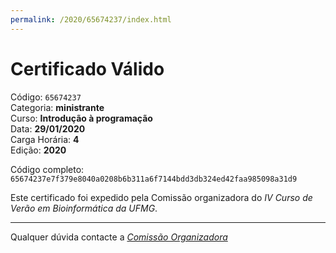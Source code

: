 ```yaml
---
permalink: /2020/65674237/index.html
---
```


# Certificado Válido

Código: `65674237`<br>
Categoria: **ministrante**<br>
Curso: **Introdução à programação**<br>
Data: **29/01/2020**<br>
Carga Horária: **4**<br>
Edição: **2020**<br>


Código completo: `65674237e7f379e8040a0208b6b311a6f7144bdd3db324ed42faa985098a31d9`


Este certificado foi expedido pela Comissão organizadora do *IV Curso de Verão em Bioinformática da UFMG*.

----

Qualquer dúvida contacte a [_Comissão Organizadora_](<mailto:cursobioinfoufmg@gmail.com$subject=[Certificados]>)


